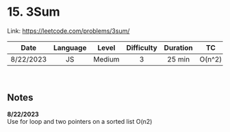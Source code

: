 # 15. 3Sum

Link: https://leetcode.com/problems/3sum/

| Date | Language | Level | Difficulty | Duration | TC | SC |
| :---: | :---: | :---: | :---: | :---: | :---: | :---: |
| 8/22/2023 | JS   | Medium | 3  | 25 min   | O(n^2)   | O(1)  |

<br>

## Notes

**8/22/2023** <br/>
Use for loop and two pointers on a sorted list O(n2)